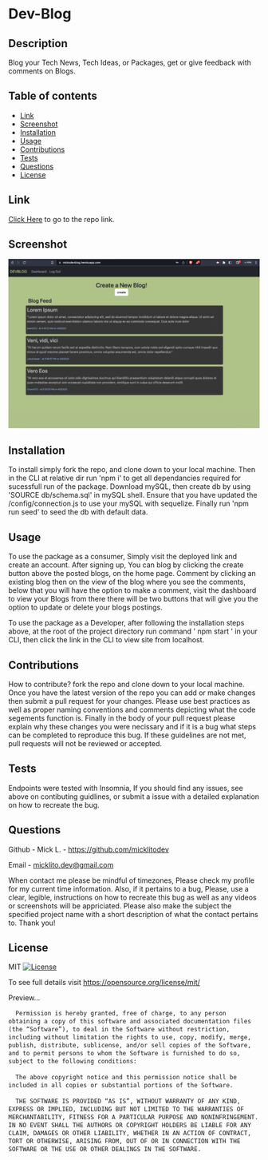 
  # Dev-Blog


  ## Description
  
  Blog your Tech News, Tech Ideas, or Packages, get or give feedback with comments on Blogs.



  ## Table of contents
  
  - [ Link ](#link)
  - [ Screenshot ](#screenshot)
  - [ Installation ](#installation)
  - [ Usage ](#usage)
  - [ Contributions ](#contributions)
  - [ Tests ](#tests)
  - [ Questions ](#questions)
  - [ License ](#license)
  

  ## Link
  
  [Click Here](https://micksdevblog.herokuapp.com/) to go to the repo link.
  


  ## Screenshot
  
  ![image](./assets/dbss.png)
  

  
  ## Installation
  
  To install simply fork the repo, and clone down to your local machine. Then in the CLI at relative dir run 'npm i' to get all dependancies required for sucessfull run of the package. Download mySQL, then create db by using 'SOURCE db/schema.sql' in mySQL shell. Ensure that you have updated the /config/connection.js to use your mySQL with sequelize. Finally run 'npm run seed' to seed the db with default data.


  
  ## Usage

  To use the package as a consumer, Simply visit the deployed link and create an account. After signing up, You can blog by clicking the create button above the posted blogs, on the home page. Comment by clicking an existing blog then on the view of the blog where you see the comments, below that you will have the option to make a comment, visit the dashboard to view your Blogs from there there will be two buttons that will give you the option to update or delete your blogs postings. 

  To use the package as a Developer, after following the installation steps above, at the root of the project directory run command ' npm start ' in your CLI, then click the link in the CLI to view site from localhost. 
  
  
  ## Contributions
  
  How to contribute? 
  fork the repo and clone down to your local machine. Once you have the latest version of the repo you can add or make changes then submit a pull request for your changes. Please use best practices as well as proper naming conventions and comments depicting what the code segements function is. Finally in the body of your pull request please explain why these changes you were necissary and if it is a bug what steps can be completed to reproduce this bug. If these guidelines are not met, pull requests will not be reviewed or accepted.
  

  
  ## Tests
  
  Endpoints were tested with Insomnia, If you should find any issues, see above on contibuting guidlines, or submit a issue with a detailed explanation on how to recreate the bug.
  

  
  ## Questions
  
  Github - Mick L. - https://github.com/micklitodev

  Email - micklito.dev@gmail.com

  When contact me please be mindful of timezones, Please check my profile for my
  current time information. Also, if it pertains to a bug, Please, use a clear,
  legible, instructions on how to recreate this bug as well as any videos or 
  screenshots will be appriciated. Please also make the subject the specified project
  name with a short description of what the contact pertains to. Thank you! 

  
  ## License
  
  MIT [![License](https://img.shields.io/badge/license-MIT-green)](./LICENSE) 

   To see full details visit https://opensource.org/license/mit/


   Preview... 

   
      Permission is hereby granted, free of charge, to any person obtaining a copy of this software and associated documentation files (the “Software”), to deal in the Software without restriction, including without limitation the rights to use, copy, modify, merge, publish, distribute, sublicense, and/or sell copies of the Software, and to permit persons to whom the Software is furnished to do so, subject to the following conditions:
      
      The above copyright notice and this permission notice shall be included in all copies or substantial portions of the Software.
      
      THE SOFTWARE IS PROVIDED “AS IS”, WITHOUT WARRANTY OF ANY KIND, EXPRESS OR IMPLIED, INCLUDING BUT NOT LIMITED TO THE WARRANTIES OF MERCHANTABILITY, FITNESS FOR A PARTICULAR PURPOSE AND NONINFRINGEMENT. IN NO EVENT SHALL THE AUTHORS OR COPYRIGHT HOLDERS BE LIABLE FOR ANY CLAIM, DAMAGES OR OTHER LIABILITY, WHETHER IN AN ACTION OF CONTRACT, TORT OR OTHERWISE, ARISING FROM, OUT OF OR IN CONNECTION WITH THE SOFTWARE OR THE USE OR OTHER DEALINGS IN THE SOFTWARE.
  
  
  
  